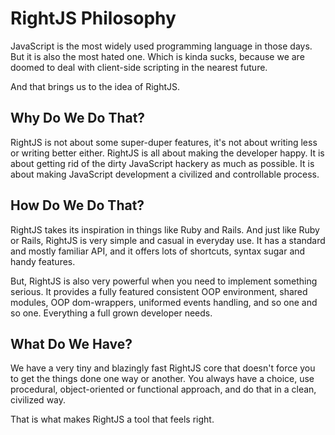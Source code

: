 # RightJS Philosophy

JavaScript is the most widely used programming language in those days. But it
is also the most hated one. Which is kinda sucks, because we are doomed to
deal with client-side scripting in the nearest future.

And that brings us to the idea of RightJS.


## Why Do We Do That?

RightJS is not about some super-duper features, it's not about writing less or
writing better either. RightJS is all about making the developer happy. It is
about getting rid of the dirty JavaScript hackery as much as possible. It is
about making JavaScript development a civilized and controllable process.


## How Do We Do That?

RightJS takes its inspiration in things like Ruby and Rails. And just like
Ruby or Rails, RightJS is very simple and casual in everyday use. It has a
standard and mostly familiar API, and it offers lots of shortcuts, syntax
sugar and handy features.

But, RightJS is also very powerful when you need to implement something
serious. It provides a fully featured consistent OOP environment, shared
modules, OOP dom-wrappers, uniformed events handling, and so one and so one.
Everything a full grown developer needs.


## What Do We Have?

We have a very tiny and blazingly fast RightJS core that doesn't force you to
get the things done one way or another. You always have a choice, use
procedural, object-oriented or functional approach, and do that in a clean,
civilized way.

That is what makes RightJS a tool that feels right.